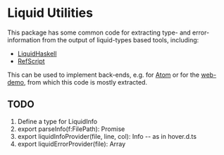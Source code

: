 # Liquid Utilities

This package has some common code for extracting type- and error- information
from the output of liquid-types based tools, including:

+ [LiquidHaskell][1]
+ [RefScript][2]

This can be used to implement back-ends, e.g. for [Atom](http://atom.io) or
for the [web-demo][3], from which this code is mostly extracted.

[1]: https://github.com/ucsd-progsys/liquidhaskell
[2]: https://github.com/ucsd-progsys/refscript
[3]: https://github.com/ucsd-progsys/liquid-server


## TODO

1. Define a type for LiquidInfo
2. export parseInfo(f:FilePath): Promise<LiquidInfo>
3. export liquidInfoProvider(file, line, col): Info -- as in hover.d.ts 
4. export liquidErrorProvider(file): Array<Error>
